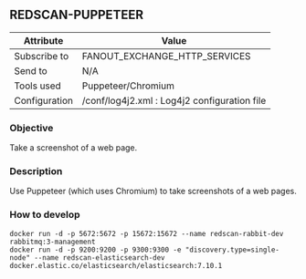 ## REDSCAN-PUPPETEER

| Attribute     | Value                                        |
| ------------- | -------------------------------------------- |
| Subscribe to  | FANOUT_EXCHANGE_HTTP_SERVICES                |
| Send to       | N/A                                          |
| Tools used    | Puppeteer/Chromium                           |
| Configuration | /conf/log4j2.xml : Log4j2 configuration file |

### Objective

Take a screenshot of a web page.

### Description

Use Puppeteer (which uses Chromium) to take screenshots of a web pages.

### How to develop

```
docker run -d -p 5672:5672 -p 15672:15672 --name redscan-rabbit-dev rabbitmq:3-management
docker run -d -p 9200:9200 -p 9300:9300 -e "discovery.type=single-node" --name redscan-elasticsearch-dev docker.elastic.co/elasticsearch/elasticsearch:7.10.1
```
